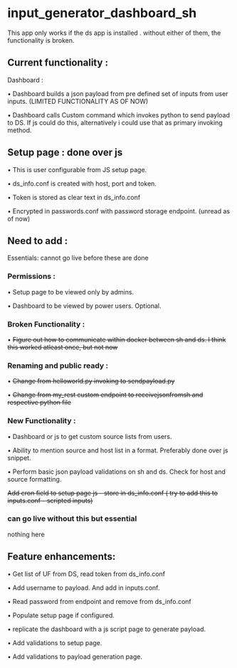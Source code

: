 # input_generator_dashboard_sh 

This app only works if the ds app is installed <app name>. without either of them, the functionality is broken.

## Current functionality : 


Dashboard :

• Dashboard builds a json payload from pre defined set of inputs from user inputs. (LIMITED FUNCTIONALITY AS OF NOW)

• Dashboard calls Custom command which invokes python to send payload to DS. If js could do this, alternatively i could use that as primary invoking method.

## Setup page : done over js 

• This is user configurable from JS setup page.

• ds_info.conf is created with host, port and token.

• Token is stored as clear text in ds_info.conf

• Encrypted in passwords.conf with password storage endpoint. (unread as of now)



## Need to add : 

Essentials: cannot go live before these are done

### Permissions :
• Setup page to be viewed only by admins.

• Dashboard to be viewed by power users. Optional.

### Broken Functionality :
• ~~Figure out how to communicate within docker between sh and ds. I think this worked atleast once, but not now~~

### Renaming and public ready :
• ~~Change from helloworld.py invoking to sendpayload.py~~

• ~~Change from my_rest custom endpoint to receivejsonfromsh and respective python file~~

### New Functionality :
• Dashboard or js to get custom source lists from users.

• Ability to mention source and host list in a format. Preferably done over js snippet.

• Perform basic json payload validations on sh and ds. Check for host and source formatting.

~~Add cron field to setup page js - store in ds_info.conf ( try to add this to inputs.conf - scripted inputs)~~

### can go live without this but essential 
nothing here

## Feature enhancements:

• Get list of UF from DS, read token from ds_info.conf

• Add username to payload. And add in inputs.conf.

• Read password from endpoint and remove from ds_info.conf

• Populate setup page if configured.

• replicate the dashboard with a js script page to generate payload.

• Add validations to setup page.

• Add validations to payload generation page.


   



